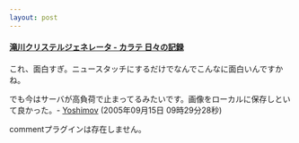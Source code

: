 ```yaml
---
layout: post
---
```

<h4><a href="http://karate.hippy.jp/item/266">滝川クリステルジェネレータ - カラテ 日々の記録</a></h4>
<p>これ、面白すぎ。ニュースタッチにするだけでなんでこんなに面白いんですかね。</p>
<p>でも今はサーバが高負荷で止まってるみたいです。画像をローカルに保存しといて良かった。- <a href="/?page=Yoshimov" class="wikipage">Yoshimov</a> (2005年09月15日 09時29分28秒)</p>
<p><span class="error">commentプラグインは存在しません。</span> </p>
